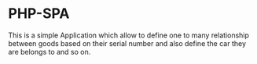 # PHP-SPA
This is a simple Application which allow to define one to many relationship between goods based on their serial number and also define the car they are belongs to and so on.
